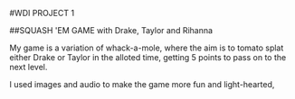 #WDI PROJECT 1

##SQUASH 'EM GAME with Drake, Taylor and Rihanna

My game is a variation of whack-a-mole, where the aim is to tomato splat either Drake or Taylor in the alloted time, getting 5 points to pass on to the next level. 

I used images and audio to make the game more fun and light-hearted, 